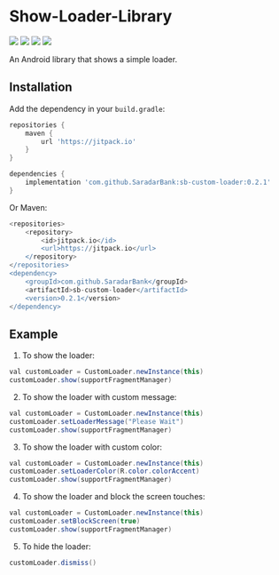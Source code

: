 # Show-Loader-Library
[![](https://img.shields.io/badge/API-21%2B-brightgreen.svg?style=flat)](https://android-arsenal.com/api?level=21#l21)	[![](https://img.shields.io/badge/Platform-Android-brightgreen.svg?style=flat)](https://developer.android.com/about)	[![](https://img.shields.io/badge/Language-Kotlin-brightgreen.svg?style=flat)](https://kotlinlang.org/)	[![](https://img.shields.io/badge/Version-0.2.1-brightgreen.svg?style=flat)](https://git-scm.com/book/en/v1/Getting-Started-About-Version-Control)

An Android library that shows a simple loader.

## Installation

Add the dependency in your `build.gradle`:
```groovy
repositories {
	maven {
		url 'https://jitpack.io' 
	}
}

dependencies {
	implementation 'com.github.SaradarBank:sb-custom-loader:0.2.1'
}
```
Or Maven:
```groovy
<repositories>
	<repository>
		<id>jitpack.io</id>
		<url>https://jitpack.io</url>
	</repository>
</repositories>
<dependency>
	<groupId>com.github.SaradarBank</groupId>
	<artifactId>sb-custom-loader</artifactId>
	<version>0.2.1</version>
</dependency>
```

## Example

1) To show the loader:
```java
val customLoader = CustomLoader.newInstance(this)
customLoader.show(supportFragmentManager)
```

2) To show the loader with custom message:
```java
val customLoader = CustomLoader.newInstance(this)
customLoader.setLoaderMessage("Please Wait")
customLoader.show(supportFragmentManager)
```

3) To show the loader with custom color:
```java
val customLoader = CustomLoader.newInstance(this)
customLoader.setLoaderColor(R.color.colorAccent)
customLoader.show(supportFragmentManager)
```

4) To show the loader and block the screen touches:
```java
val customLoader = CustomLoader.newInstance(this)
customLoader.setBlockScreen(true)
customLoader.show(supportFragmentManager)
```

5) To hide the loader:

```java
customLoader.dismiss()
```
